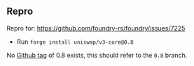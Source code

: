## Repro

Repro for: https://github.com/foundry-rs/foundry/issues/7225

- Run `forge install uniswap/v3-core@0.8`

No [Github tag](https://github.com/Uniswap/v3-core/tags) of 0.8 exists, this should refer to the `0.8` branch.
